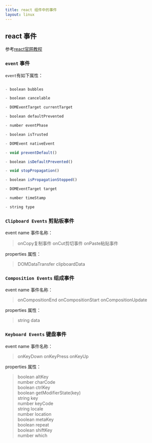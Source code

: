 ```yaml
---
title: react 组件中的事件
layout: linux
---
```


## react 事件

参考[react官网教程](https://facebook.github.io/react/docs/events.html#composition-events)

### `event` 事件

`event`有如下属性：

```js

- boolean bubbles

- boolean cancelable

- DOMEventTarget currentTarget

- boolean defaultPrevented

- number eventPhase

- boolean isTrusted

- DOMEvent nativeEvent

- void preventDefault()

- boolean isDefaultPrevented()

- void stopPropagation()

- boolean isPropagationStopped()

- DOMEventTarget target

- number timeStamp

- string type
```

### `Clipboard Events`  剪贴板事件


 event name 事件名称：

 > onCopy复制事件  onCut剪切事件  onPaste粘贴事件

properties 属性：

> DOMDataTransfer  clipboardData

### `Composition Events`  组成事件

event name 事件名称：

> onCompositionEnd onCompositionStart onCompositionUpdate

properties 属性：

> string data

### `Keyboard Events` 键盘事件

event name 事件名称：

> onKeyDown onKeyPress onKeyUp

properties 属性：

> boolean altKey <br/>
  number charCode <br/>
  boolean ctrlKey <br/>
  boolean getModifierState(key) <br/>
  string key <br/>
  number keyCode <br/>
  string locale <br/>
  number location <br/>
  boolean metaKey <br/>
  boolean repeat <br/>
  boolean shiftKey <br/>
  number which <br/>
